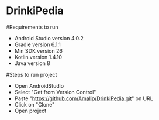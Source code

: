 # DrinkiPedia

#Requirements to run
- Android Studio version 4.0.2
- Gradle version 6.1.1
- Min SDK version 26
- Kotlin version 1.4.10
- Java version 8


#Steps to run project

- Open AndroidStudio
- Select "Get from Version Control"
- Paste "https://github.com/Amalip/DrinkiPedia.git" on URL
- Click on "Clone"
- Open project
